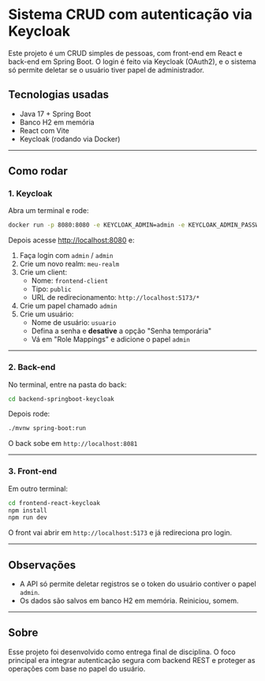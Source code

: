 # Sistema CRUD com autenticação via Keycloak

Este projeto é um CRUD simples de pessoas, com front-end em React e back-end em Spring Boot. O login é feito via Keycloak (OAuth2), e o sistema só permite deletar se o usuário tiver papel de administrador.

## Tecnologias usadas

- Java 17 + Spring Boot
- Banco H2 em memória
- React com Vite
- Keycloak (rodando via Docker)

---

## Como rodar

### 1. Keycloak

Abra um terminal e rode:

```bash
docker run -p 8080:8080 -e KEYCLOAK_ADMIN=admin -e KEYCLOAK_ADMIN_PASSWORD=admin quay.io/keycloak/keycloak:24.0.3 start-dev
```

Depois acesse [http://localhost:8080](http://localhost:8080) e:

1. Faça login com `admin` / `admin`
2. Crie um novo realm: `meu-realm`
3. Crie um client:
   - Nome: `frontend-client`
   - Tipo: `public`
   - URL de redirecionamento: `http://localhost:5173/*`
4. Crie um papel chamado `admin`
5. Crie um usuário:
   - Nome de usuário: `usuario`
   - Defina a senha e **desative** a opção "Senha temporária"
   - Vá em "Role Mappings" e adicione o papel `admin`

---

### 2. Back-end

No terminal, entre na pasta do back:

```bash
cd backend-springboot-keycloak
```

Depois rode:

```bash
./mvnw spring-boot:run
```

O back sobe em `http://localhost:8081`

---

### 3. Front-end

Em outro terminal:

```bash
cd frontend-react-keycloak
npm install
npm run dev
```

O front vai abrir em `http://localhost:5173` e já redireciona pro login.

---

## Observações

- A API só permite deletar registros se o token do usuário contiver o papel `admin`.
- Os dados são salvos em banco H2 em memória. Reiniciou, somem.

---

## Sobre

Esse projeto foi desenvolvido como entrega final de disciplina. O foco principal era integrar autenticação segura com backend REST e proteger as operações com base no papel do usuário.
